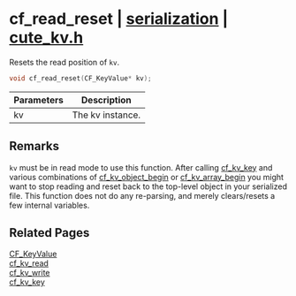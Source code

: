 # cf_read_reset | [serialization](https://github.com/RandyGaul/cute_framework/blob/master/docs/serialization/README.md) | [cute_kv.h](https://github.com/RandyGaul/cute_framework/blob/master/include/cute_kv.h)

Resets the read position of `kv`.

```cpp
void cf_read_reset(CF_KeyValue* kv);
```

Parameters | Description
--- | ---
kv | The kv instance.

## Remarks

`kv` must be in read mode to use this function. After calling [cf_kv_key](https://github.com/RandyGaul/cute_framework/blob/master/docs/serialization/cf_kv_key.md) and various combinations of [cf_kv_object_begin](https://github.com/RandyGaul/cute_framework/blob/master/docs/serialization/cf_kv_object_begin.md)
or [cf_kv_array_begin](https://github.com/RandyGaul/cute_framework/blob/master/docs/serialization/cf_kv_array_begin.md) you might want to stop reading and reset back to the top-level object in your serialized file. This
function does not do any re-parsing, and merely clears/resets a few internal variables.

## Related Pages

[CF_KeyValue](https://github.com/RandyGaul/cute_framework/blob/master/docs/serialization/cf_keyvalue.md)  
[cf_kv_read](https://github.com/RandyGaul/cute_framework/blob/master/docs/serialization/cf_kv_read.md)  
[cf_kv_write](https://github.com/RandyGaul/cute_framework/blob/master/docs/serialization/cf_kv_write.md)  
[cf_kv_key](https://github.com/RandyGaul/cute_framework/blob/master/docs/serialization/cf_kv_key.md)  
